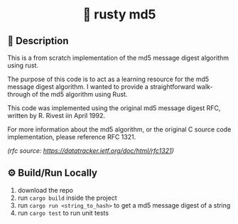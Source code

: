 <h1 align="center">🦀 rusty md5 </h1>

## 📝 Description
This is a from scratch implementation of the md5 message digest algorithm using
rust. 

The purpose of this code is to act as a learning resource
for the md5 message digest algorithm. I wanted to provide
a straightforward walk-through of the md5 algorithm using
Rust.

This code was implemented using the original md5 message digest
RFC, written by R. Rivest iin April 1992.

For more information about the md5 algorithm, or the original C
source code implementation, please reference RFC 1321.

*(rfc source: https://datatracker.ietf.org/doc/html/rfc1321)*


## ⚙️ Build/Run Locally
1. download the repo
2. run `cargo build` inside the project
3. run `cargo run <string_to_hash>` to get a md5 
   message digest of a string
4. run `cargo test` to run unit tests

